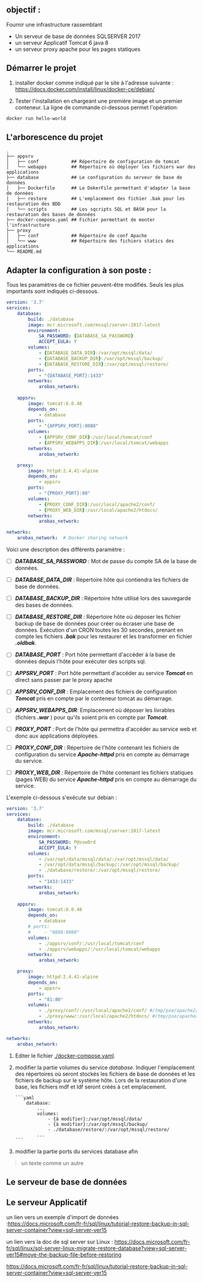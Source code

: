 ## objectif :

Fournir une infrastructure rassemblant
* Un serveur de base de données SQLSERVER 2017
* un serveur Applicatif Tomcat 6 java 8
* un serveur proxy apache pour les pages statiques

## Démarrer le projet

1. installer docker comme indiqué par le site à l'adresse suivante : https://docs.docker.com/install/linux/docker-ce/debian/

1. Tester l'installation en chargeant une première image et un premier conteneur. La ligne de commande ci-dessous permet l'opération:

 ```bash
docker run hello-world
 ```

## L'arborescence du projet

```
.
├── appsrv
│   ├── conf            ## Répertoire de configuration de tomcat
│   └── webapps         ## Répertoire où déployer les fichiers war des applications
├── database            ## Le configuration du serveur de base de données
│   ├── Dockerfile      ## Le DokerFile permettant d'adapter la base de données
│   ├── restore         ## L'emplacement des fichier .bak pour les restauration des BDD 
│   └── scripts         ## Les sqcripts SQL et BASH pour la restauration des bases de données
├── docker-compose.yaml ## Fichier permettant de monter l'infrastructure
├── proxy
│   ├── conf            ## Répertoire de conf Apache
│   └── www             ## Répertoire des fichiers statics des applications
└── README.md
```

## Adapter la configuration à son poste :

Tous les paramètres de ce fichier peuvent-être modifiés. Seuls les plus importants sont indiqués ci-dessous.


```yaml
version: '3.7'
services:
    database:
        build: ./database
        image: mcr.microsoft.com/mssql/server:2017-latest
        environment: 
            SA_PASSWORD: {DATABASE_SA_PASSWORD}
            ACCEPT_EULA: Y
        volumes:
            - {DATABASE_DATA_DIR}:/var/opt/mssql/data/
            - {DATABASE_BACKUP_DIR}:/var/opt/mssql/backup/
            - {DATABASE_RESTORE_DIR}:/var/opt/mssql/restore/
        ports:
            - "{DATABASE_PORT}:1433"
        networks:
            arobas_network:
    
    appsrv:
        image: tomcat:6.0.48
        depends_on: 
            - database
        ports:
            - "{APPSRV_PORT}:8080"
        volumes:
            - {APPSRV_CONF_DIR}:/usr/local/tomcat/conf
            - {APPSRV_WEBAPPS_DIR}:/usr/local/tomcat/webapps
        networks:
            arobas_network:

    proxy:
        image: httpd:2.4.41-alpine
        depends_on: 
            - appsrv
        ports:
            - "{PROXY_PORT}:80"
        volumes:
            - {PROXY_CONF_DIR}:/usr/local/apache2/conf/
            - {PROXY_WEB_DIR}:/usr/local/apache2/htdocs/
        networks:
            arobas_network:

networks:
    arobas_network:  # Docker sharing network 

```

Voici une description des différents paramètre :

- [ ] ***DATABASE_SA_PASSWORD*** : Mot de passe du compte SA de la base de données.

- [ ] ***DATABASE_DATA_DIR*** : Répertoire hôte qui contiendra les fichiers de base de données.

- [ ] ***DATABASE_BACKUP_DIR*** : Répertoire hôte utilisé lors des sauvegarde des bases de données.

- [ ] ***DATABASE_RESTORE_DIR*** : Répertoire hôte où déposer les fichier backup de base de données pour créer ou écraser une base de données. Exécution d'un CRON toutes les 30 secondes, prenant en compte les fichiers ***.bak*** pour les restaurer et les transformer en fichier ***.oldbak***.

- [ ] ***DATABASE_PORT*** : Port hôte permettant d'accéder à la base de données depuis l'hôte pour exécuter des scripts sql.

- [ ] ***APPSRV_PORT*** : Port hôte permettant d'accéder au service ***Tomcat*** en direct sans passer par le proxy apache

- [ ] ***APPSRV_CONF_DIR*** : Emplacement des fichiers de configuration ***Tomcat*** pris en compte par le conteneur tomcat au démarrage.

- [ ] ***APPSRV_WEBAPPS_DIR***: Emplacement où déposer les livrables (fichiers ***.war*** ) pour qu'ils soient pris en compte par ***Tomcat***.

- [ ] ***PROXY_PORT*** : Port de l'hôte qui permettra d'accéder au service web et donc aux applications déployées.

- [ ] ***PROXY_CONF_DIR*** : Répertoire de l'hôte contenant les fichiers de configuration du service ***Apache-httpd*** pris en compte au démarrage du service.

- [ ] ***PROXY_WEB_DIR*** : Répertoire de l'hôte contenant les fichiers statiques (pages WEB) du service ***Apache-httpd*** pris en compte au démarrage du service.

L'exemple ci-dessous s'exécute sur debian :

```yaml
version: '3.7'
services:
    database:
        build: ./database
        image: mcr.microsoft.com/mssql/server:2017-latest
        environment: 
            SA_PASSWORD: P@ssw0rd
            ACCEPT_EULA: Y
        volumes:
            - /var/opt/data/mssql/data/:/var/opt/mssql/data/
            - /var/opt/data/mssql/backup/:/var/opt/mssql/backup/
            - ./database/restore/:/var/opt/mssql/restore/
        ports:
            - "1433:1433"
        networks:
            arobas_network:
    
    appsrv:
        image: tomcat:6.0.48
        depends_on: 
            - database
        # ports:
        #     - "8888:8080"
        volumes:
            - ./appsrv/conf/:/usr/local/tomcat/conf
            - ./appsrv/webapps/:/usr/local/tomcat/webapps
        networks:
            arobas_network:

    proxy:
        image: httpd:2.4.41-alpine
        depends_on: 
            - appsrv
        ports:
            - "81:80"
        volumes:
            - ./proxy/conf/:/usr/local/apache2/conf/ #/tmp/pse/apache2/conf
            - ./proxy/www/:/usr/local/apache2/htdocs/ #/tmp/pse/apache2/htdocs
        networks:
            arobas_network:

networks:
    arobas_network:
```

1.  Editer le fichier [./docker-compose.yaml](./docker-compose.yaml). 
1.  modifier la partie volumes du service *database*. Indiquer l'emplacement des répertoires où seront stockés les fichiers de base de données et les fichiers de backup sur le système hôte. Lors de la restauration d'une base, les fichiers mdf et ldf seront créés à cet emplacement.

        ```yaml
            database:
                ...
                volumes:
                    - {à modifier}:/var/opt/mssql/data/
                    - {à modifier}:/var/opt/mssql/backup/
                    - ./database/restore/:/var/opt/mssql/restore/
                ...
        ```

1.  modifier la partie ports du services database afin 

> un texte comme un autre


## Le serveur de base de données



## Le serveur Applicatif


un lien vers un exemple d'import de données :https://docs.microsoft.com/fr-fr/sql/linux/tutorial-restore-backup-in-sql-server-container?view=sql-server-ver15

un lien vers la doc de sql server sur Linux : https://docs.microsoft.com/fr-fr/sql/linux/sql-server-linux-migrate-restore-database?view=sql-server-ver15#move-the-backup-file-before-restoring

https://docs.microsoft.com/fr-fr/sql/linux/tutorial-restore-backup-in-sql-server-container?view=sql-server-ver15